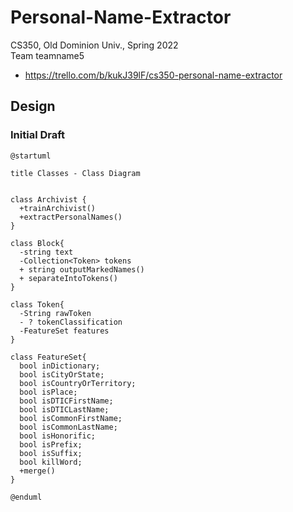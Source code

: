 # Personal-Name-Extractor
CS350, Old Dominion Univ., Spring 2022  
Team teamname5  
* https://trello.com/b/kukJ39lF/cs350-personal-name-extractor

## Design

### Initial Draft

```
@startuml

title Classes - Class Diagram


class Archivist {
  +trainArchivist()
  +extractPersonalNames()
}

class Block{
  -string text
  -Collection<Token> tokens
  + string outputMarkedNames()
  + separateIntoTokens()
}

class Token{
  -String rawToken
  - ? tokenClassification
  -FeatureSet features
}

class FeatureSet{
  bool inDictionary;
  bool isCityOrState;
  bool isCountryOrTerritory;
  bool isPlace;
  bool isDTICFirstName;
  bool isDTICLastName;
  bool isCommonFirstName;
  bool isCommonLastName;
  bool isHonorific;
  bool isPrefix;
  bool isSuffix;
  bool killWord;
  +merge() 
}

@enduml
```
